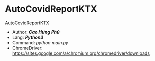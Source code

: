 # AutoCovidReportKTX
AutoCovidReportKTX
- Author: ***Cao Hưng Phú***
- Lang: ***Python3***
- Command: *python main.py*
- ChromeDriver: https://sites.google.com/a/chromium.org/chromedriver/downloads
